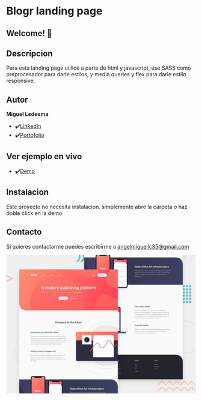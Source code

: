 # Blogr landing page



## Welcome! 👋

## Descripcion

Para esta landing page utilicé a parte de html y javascript, usé SASS como preprocesador para darle estilos, y media queries y flex para darle estilo responsive.

## Autor
**Miguel Ledesma**

* ✔️[LinkedIn](https://www.linkedin.com/in/miguelledesmac)
* ✔️[Portofolio](https://miguelledesmac.github.io/Portofolio-Oficial/)

## Ver ejemplo en vivo
* ✔️[Demo](https://miguelledesmac.github.io/Portofolio-Oficial/)

## Instalacion
Este proyecto no necesita instalacion. simplemente abre la carpeta o haz doble click en la demo

## Contacto
Si quieres contactarme puedes escribirme a angelmiguellc35@gmail.com

![Design preview for the Blogr landing page coding challenge](./design/desktop-preview.jpg)
